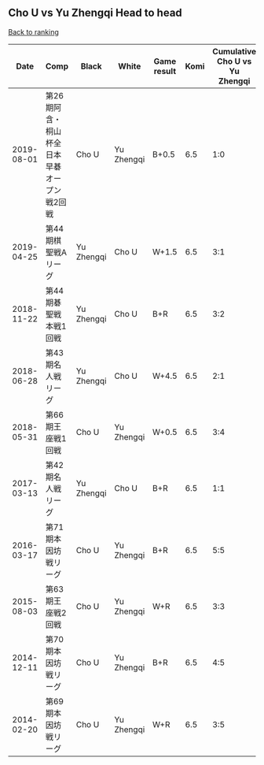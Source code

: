 ## Cho U vs Yu Zhengqi Head to head

[Back to ranking](../../index.md)




| **Date** | **Comp** | **Black** | **White** | **Game result** | **Komi** | **Cumulative Cho U vs Yu Zhengqi** | **Cho U streak** | **Yu Zhengqi streak** | 
| --- | --- | --- | --- | --- | --- | --- | --- | --- |
| 2019-08-01 | 第26期阿含・桐山杯全日本早碁オープン戦2回戦 | Cho U | Yu Zhengqi | B+0.5 | 6.5 | 1:0 | 1 | 0 | 
| 2019-04-25 | 第44期棋聖戦Aリーグ | Yu Zhengqi | Cho U | W+1.5 | 6.5 | 3:1 | 2 | 0 | 
| 2018-11-22 | 第44期碁聖戦本戦1回戦 | Yu Zhengqi | Cho U | B+R | 6.5 | 3:2 | 0 | 1 | 
| 2018-06-28 | 第43期名人戦リーグ | Yu Zhengqi | Cho U | W+4.5 | 6.5 | 2:1 | 1 | 0 | 
| 2018-05-31 | 第66期王座戦1回戦 | Cho U | Yu Zhengqi | W+0.5 | 6.5 | 3:4 | 0 | 3 | 
| 2017-03-13 | 第42期名人戦リーグ | Yu Zhengqi | Cho U | B+R | 6.5 | 1:1 | 0 | 1 | 
| 2016-03-17 | 第71期本因坊戦リーグ | Cho U | Yu Zhengqi | B+R | 6.5 | 5:5 | 2 | 0 | 
| 2015-08-03 | 第63期王座戦2回戦 | Cho U | Yu Zhengqi | W+R | 6.5 | 3:3 | 0 | 2 | 
| 2014-12-11 | 第70期本因坊戦リーグ | Cho U | Yu Zhengqi | B+R | 6.5 | 4:5 | 1 | 0 | 
| 2014-02-20 | 第69期本因坊戦リーグ | Cho U | Yu Zhengqi | W+R | 6.5 | 3:5 | 0 | 4 |




